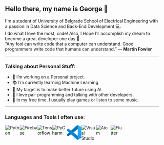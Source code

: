 ## Hello there, my name is George  👋

I'm a student of University of Belgrade School of Electrical Engineering with a passion in Data Science and Back-End Development :computer:.  </br>
I do what I love the most, code! Also, I Hope I'll accomplish my dream to become a great developer one day :raised_hands:. </br> 
“Any fool can write code that a computer can understand. Good programmers write code that humans can understand.” ― **Martin Fowler**
___

### Talking about Personal Stuff:
+ :wrench: I’m working on a Personal project.
+ :books: I’m currently learning Machine Learning.
+ :dart: My target is to make better future using AI.
+  :dancers: I love pair programming and talking with other developers.
+ :high_brightness: In my free time, I usually play games or listen to some music.

___

### Languages and Tools I often use:
<img align="left" alt="Python" width="48px" src="https://upload.wikimedia.org/wikipedia/commons/thumb/c/c3/Python-logo-notext.svg/1200px-Python-logo-notext.svg.png" />
<img align="left" alt="Firebase" width="58px" src="https://www.shareicon.net/data/512x512/2016/07/08/117548_google_512x512.png" />
<img align="left" alt="Tensorflow" width="48px" src="https://avatars0.githubusercontent.com/u/15658638?s=200&v=4" />
<img align="left" alt="PyCharm" width="48px" src="https://dashboard.snapcraft.io/site_media/appmedia/2017/11/PyCharmCore256.png" />
<img align="left" alt="Visual Studio Code" width="48px" src="https://raw.githubusercontent.com/github/explore/80688e429a7d4ef2fca1e82350fe8e3517d3494d/topics/visual-studio-code/visual-studio-code.png" />
<img align="left" alt="Visual Studio" width="48px" src="https://www.iconarchive.com/download/i98390/dakirby309/simply-styled/Microsoft-Visual-Studio.ico" />
<img align="left" alt="Atom" width="48px" src="https://external-content.duckduckgo.com/iu/?u=https%3A%2F%2Fupload.wikimedia.org%2Fwikipedia%2Fcommons%2Fe%2Fe2%2FAtom_1.0_icon.png&f=1&nofb=1" />
<img align="left" alt="Flutter" width="40px" src="https://strattonapps.com/wp-content/uploads/2020/02/flutter-logo-5086DD11C5-seeklogo.com_.png" />
